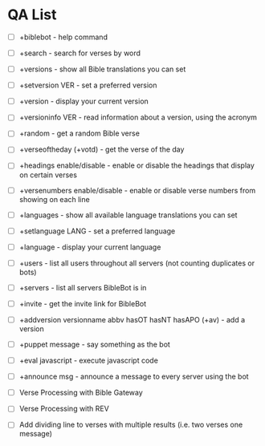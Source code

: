 # QA List

- [ ] +biblebot - help command
- [ ] +search - search for verses by word
- [ ] +versions - show all Bible translations you can set
- [ ] +setversion VER - set a preferred version
- [ ] +version - display your current version
- [ ] +versioninfo VER - read information about a version, using the acronym
- [ ] +random - get a random Bible verse
- [ ] +verseoftheday (+votd) - get the verse of the day
- [ ] +headings enable/disable - enable or disable the headings that display on certain verses
- [ ] +versenumbers enable/disable - enable or disable verse numbers from showing on each line
- [ ] +languages - show all available language translations you can set
- [ ] +setlanguage LANG - set a preferred language
- [ ] +language - display your current language
- [ ] +users - list all users throughout all servers (not counting duplicates or bots)
- [ ] +servers - list all servers BibleBot is in
- [ ] +invite - get the invite link for BibleBot

- [ ] +addversion versionname abbv hasOT hasNT hasAPO (+av) - add a version
- [ ] +puppet message - say something as the bot
- [ ] +eval javascript - execute javascript code
- [ ] +announce msg - announce a message to every server using the bot

- [ ] Verse Processing with Bible Gateway
- [ ] Verse Processing with REV

- [ ] Add dividing line to verses with multiple results (i.e. two verses one message)